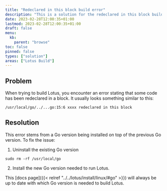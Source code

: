 ```yaml
---
title: "Redeclared in this block build error"
description: "This is a solution for the redeclared in this block build error."
date: 2023-02-28T12:00:35+01:00
lastmod: 2023-02-28T12:00:35+01:00
draft: false
menu:
  kb:
    parent: "browse"
toc: false
pinned: false
types: ["solution"]
areas: ["Lotus Build"]
---
```


## Problem

When trying to build Lotus, you encounter an error stating that some code has been redeclared in a block. It usually looks something similar to this:

```shell
/usr/local/go/../...go:15:6 xxxx redeclared in this block
```

## Resolution
This error stems from a Go version being installed on top of the previous Go version. To fix the issue:

1. Uninstall the existing Go version

```shell
sudo rm -rf /usr/local/go
```

2. Install the new Go version needed to run Lotus.

This [docs page]({{< relref "../../lotus/install/linux/#go" >}}) will always be up to date with which Go version is needed to build Lotus.